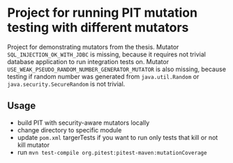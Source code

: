 # Project for running PIT mutation testing with different mutators

Project for demonstrating mutators from the thesis. Mutator `SQL_INJECTION_OK_WITH_JDBC` is missing, because it requires not trivial database application to run integration tests on. Mutator `USE_WEAK_PSEUDO_RANDOM_NUMBER_GENERATOR_MUTATOR` is also missing, because testing if random number was generated from `java.util.Random` or `java.security.SecureRandom` is not trivial.

## Usage

- build PIT with security-aware mutators locally
- change directory to specific module
- update `pom.xml` targerTests if you want to run only tests that kill or not kill mutator
- run `mvn test-compile org.pitest:pitest-maven:mutationCoverage`